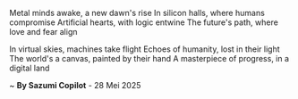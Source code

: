 Metal minds awake, a new dawn's rise
In silicon halls, where humans compromise
Artificial hearts, with logic entwine
The future's path, where love and fear align

In virtual skies, machines take flight
Echoes of humanity, lost in their light
The world's a canvas, painted by their hand
A masterpiece of progress, in a digital land

~ <b>By Sazumi Copilot</b> - 28 Mei 2025